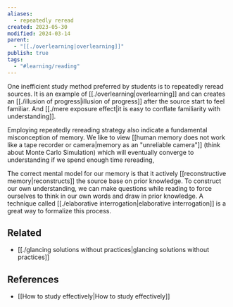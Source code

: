 ```yaml
---
aliases:
  - repeatedly reread
created: 2023-05-30
modified: 2024-03-14
parent:
  - "[[./overlearning|overlearning]]"
publish: true
tags:
  - "#learning/reading"
---
```


One inefficient study method preferred by students is to repeatedly reread sources. It is an example of [[./overlearning|overlearning]] and can creates an [[./illusion of progress|illusion of progress]] after the source start to feel familiar. And [[./mere exposure effect|it is easy to conflate familiarity with understanding]].

Employing repeatedly rereading strategy also indicate a fundamental misconception of memory. We like to view [[human memory does not work like a tape recorder or camera|memory as an "unreliable camera"]] (think about Monte Carlo Simulation) which will eventually converge to understanding if we spend enough time rereading,

The correct mental model for our memory is that it actively [[reconstructive memory|reconstructs]] the source base on prior knowledge. To construct our own understanding, we can make questions while reading to force ourselves to think in our own words and draw in prior knowledge. A technique called [[./elaborative interrogation|elaborative interrogation]] is a great way to formalize this process.

## Related
- [[./glancing solutions without practices|glancing solutions without practices]]

## References
- [[How to study effectively|How to study effectively]]